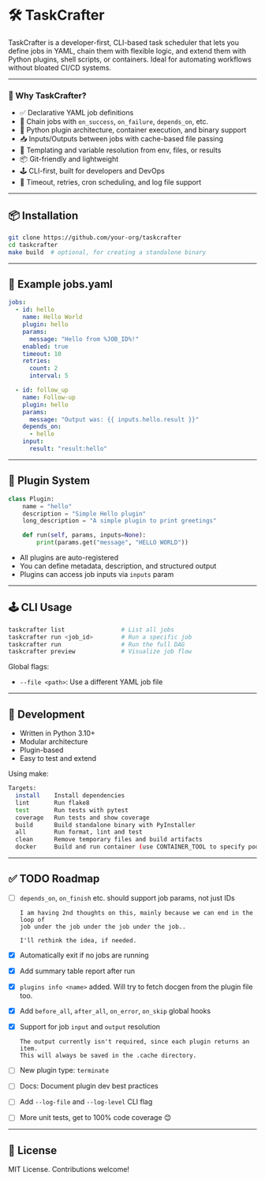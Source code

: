 # 🛠️ TaskCrafter

TaskCrafter is a developer-first, CLI-based task scheduler that lets you define jobs in YAML, chain them with flexible logic, and extend them with Python plugins, shell scripts, or containers. Ideal for automating workflows without bloated CI/CD systems.

---

### 🚀 Why TaskCrafter?

- ✅ Declarative YAML job definitions
- 🔁 Chain jobs with `on_success`, `on_failure`, `depends_on`, etc.
- 🧩 Python plugin architecture, container execution, and binary support
- 📥 Inputs/Outputs between jobs with cache-based file passing
- 🧠 Templating and variable resolution from env, files, or results
- 📦 Git-friendly and lightweight
- 🕹️ CLI-first, built for developers and DevOps
- 🧯 Timeout, retries, cron scheduling, and log file support

---

## 📦 Installation

```bash
git clone https://github.com/your-org/taskcrafter
cd taskcrafter
make build  # optional, for creating a standalone binary
```

---

## 📝 Example jobs.yaml

```yaml
jobs:
  - id: hello
    name: Hello World
    plugin: hello
    params:
      message: "Hello from %JOB_ID%!"
    enabled: true
    timeout: 10
    retries:
      count: 2
      interval: 5

  - id: follow_up
    name: Follow-up
    plugin: hello
    params:
      message: "Output was: {{ inputs.hello.result }}"
    depends_on:
      - hello
    input:
      result: "result:hello"
```

---

## 🧩 Plugin System

```python
class Plugin:
    name = "hello"
    description = "Simple Hello plugin"
    long_description = "A simple plugin to print greetings"

    def run(self, params, inputs=None):
        print(params.get("message", "HELLO WORLD"))
```

- All plugins are auto-registered
- You can define metadata, description, and structured output
- Plugins can access job inputs via `inputs` param

---

## 🕹️ CLI Usage

```bash
taskcrafter list                # List all jobs
taskcrafter run <job_id>        # Run a specific job
taskcrafter run                 # Run the full DAG
taskcrafter preview             # Visualize job flow
```

Global flags:

- `--file <path>`: Use a different YAML job file

---

## 🧪 Development

- Written in Python 3.10+
- Modular architecture
- Plugin-based
- Easy to test and extend

Using make:

```bash
Targets:
  install    Install dependencies
  lint       Run flake8
  test       Run tests with pytest
  coverage   Run tests and show coverage
  build      Build standalone binary with PyInstaller
  all        Run format, lint and test
  clean      Remove temporary files and build artifacts
  docker     Build and run container (use CONTAINER_TOOL to specify podman or docker)
```

---

## ✅ TODO Roadmap

- [ ] `depends_on`, `on_finish` etc. should support job params, not just IDs

      I am having 2nd thoughts on this, mainly because we can end in the loop of
      job under the job under the job under the job..

      I'll rethink the idea, if needed.

- [x] Automatically exit if no jobs are running
- [x] Add summary table report after run
- [x] `plugins info <name>` added. Will try to fetch docgen from the plugin file too.
- [x] Add `before_all`, `after_all`, `on_error`, `on_skip` global hooks
- [x] Support for job `input` and `output` resolution

      The output currently isn't required, since each plugin returns an item.
      This will always be saved in the .cache directory.

- [ ] New plugin type: `terminate`
- [ ] Docs: Document plugin dev best practices
- [ ] Add `--log-file` and `--log-level` CLI flag
- [ ] More unit tests, get to 100% code coverage 😊

---

## 📄 License

MIT License. Contributions welcome!
